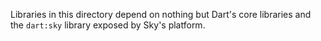 Libraries in this directory depend on nothing but Dart's core
libraries and the ```dart:sky``` library exposed by Sky's platform.
